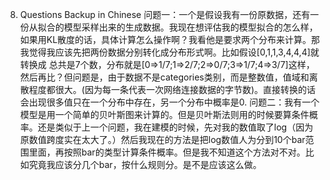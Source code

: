 8. Questions Backup in Chinese
问题一：一个是假设我有一份原数据，还有一份从拟合的模型采样出来的生成数据。我现在想评估我的模型拟合的怎么样，如果用KL散度的话，具体计算怎么操作啊？我看他是要求两个分布来计算。那我觉得我应该先把两份数据分别转化成分布形式啊。比如假设[0,1,1,3,4,4,4]就转换成
总共是7个数，分布就是[0=>1/7;1=>2/7;2=>0/7;3=>1/7;4=>3/7]这样，然后再比？但问题是，由于数据不是categories类别，而是整数值，值域和离散程度都很大。(因为每一条代表一次网络连接数据的字节数)。直接转换的话会出现很多值只在一个分布中存在，另一个分布中概率是0.
问题二：我有一个模型是用一个简单的贝叶斯图来计算的。但是贝叶斯法则用的时候要算条件概率。还是类似于上一个问题，我在建模的时候，先对我的数值取了log（因为原数值跨度实在太大了。）然后我现在的方法是把log数值人为分到10个bar范围里面，再按照bar的类型计算条件概率。但是我不知道这个方法对不对。比如究竟我应该分几个bar，按什么规则分。是不是应该这么做。